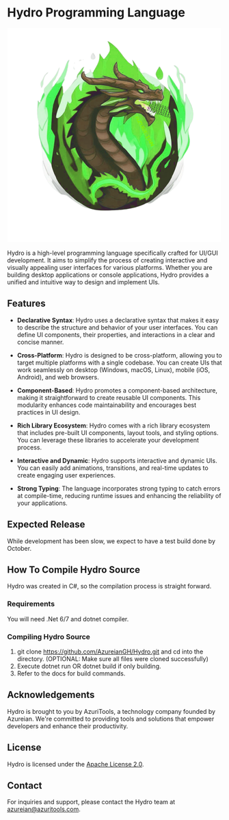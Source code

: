 # Hydro Programming Language
![Hydro Logo](hydro_logo.png)

Hydro is a high-level programming language specifically crafted for UI/GUI development. It aims to simplify the process of creating interactive and visually appealing user interfaces for various platforms. Whether you are building desktop applications or console applications, Hydro provides a unified and intuitive way to design and implement UIs.

## Features

- **Declarative Syntax**: Hydro uses a declarative syntax that makes it easy to describe the structure and behavior of your user interfaces. You can define UI components, their properties, and interactions in a clear and concise manner.

- **Cross-Platform**: Hydro is designed to be cross-platform, allowing you to target multiple platforms with a single codebase. You can create UIs that work seamlessly on desktop (Windows, macOS, Linux), mobile (iOS, Android), and web browsers.

- **Component-Based**: Hydro promotes a component-based architecture, making it straightforward to create reusable UI components. This modularity enhances code maintainability and encourages best practices in UI design.

- **Rich Library Ecosystem**: Hydro comes with a rich library ecosystem that includes pre-built UI components, layout tools, and styling options. You can leverage these libraries to accelerate your development process.

- **Interactive and Dynamic**: Hydro supports interactive and dynamic UIs. You can easily add animations, transitions, and real-time updates to create engaging user experiences.

- **Strong Typing**: The language incorporates strong typing to catch errors at compile-time, reducing runtime issues and enhancing the reliability of your applications.

## Expected Release
While development has been slow, we expect to have a test build done by October.

## How To Compile Hydro Source
Hydro was created in C#, so the compilation process is straight forward.

### Requirements
You will need .Net 6/7 and dotnet compiler.

### Compiling Hydro Source
1. git clone https://github.com/AzureianGH/Hydro.git and cd into the directory. (OPTIONAL: Make sure all files were cloned successfully)
2. Execute dotnet run OR dotnet build if only building.
3. Refer to the docs for build commands. 

## Acknowledgements
Hydro is brought to you by AzuriTools, a technology company founded by Azureian. We're committed to providing tools and solutions that empower developers and enhance their productivity.

## License
Hydro is licensed under the [Apache License 2.0](LICENSE).

## Contact
For inquiries and support, please contact the Hydro team at [azureian@azuritools.com](mailto:azureian@azuritools.com).
